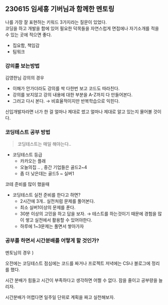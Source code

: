 ## 230615 임세홍 기버님과 함께한 멘토링

나를 가장 잘 표현하는 키워드 3가지라는 질문이 있었다.   
코딩을 하고 개발을 함에 있어 필요한 덕목들을 자연스럽게 면접에나 자기소개를 적을 수 있는 곳에 적으면 좋다.

- 집요함, 책임감
- 팀워크


### 강의를 보는방법 

김영한님 강의의 경우
- 이해가 안가더라도 강의를 싹 다한번 보고 코드도 따라친다.
- 강의를 보지않고 강의 내용에 대한 부분을 A-Z까지 다 만들어본다.
- 그러고 다시 본다. → 비효율적이지만 반복학습으로 익힌다.


신입개발자라면 너가 한 걸 얼마나 제대로 썼고 얼마나 제대로 알고 있는지 물어볼 것이다.

### 코딩테스트 공부 방법
> 코딩테스트는 매일 해야는다..

- 코딩테스트 등급 
  - 카카오는 플래 
  - 오늘의집 .. , 중간 기업들은 골드2~4
  - 좀 더 낮은데는 골드5 ~ 실버1

코테 준비를 많이 했을때

- 코딩테스트 실전 준비를 한다고 하면?
  - 2시간에 3개.. 실전처럼 문제를 풀어본다.
  - 최소 실버1이상의 문제를 푼다.
  - 30분 이상의 고민을 하고 답을 보자. → 테스트를 하는것이기 때문에 경험을 많이 쌓고 실전에서 활용할 수 있어야한다.
  - 하루에 1~3문제는 풀면서 쌓아가자


### 공부를 하면서 시간분배를 어떻게 할 것인가?

멘토님의 경우 ) 

오전에는 코딩테스트 점심에는 코드를 짜거나 프로젝트 저녁에는 CS나 블로그에 정리를 했다.

시간 분배가 힘들고 시간이 부족하다고 생각하면 어쩔 수 없다. 잠을 줄이고 공부량을 늘리자.

시간분배가 어렵다면 일주일 단위로 계획을 짜고 실천해보자.